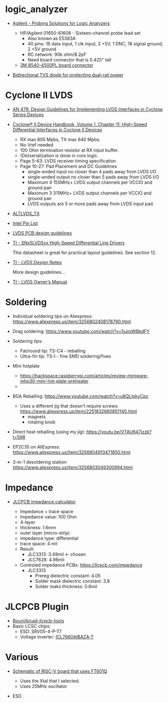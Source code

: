 # logic_analyzer


* [Agilent - Probing Solutions for Logic Analyzers](https://xdevs.com/doc/HP_Agilent_Keysight/agilentprobing.pdf)

    * HP/Agilent 01650-61608 - Sixteen-channel probe lead set
        * Also known as E5383A
        * 40 pins: 16 data input, 1 clk input, 2 +5V, 1 DNC, 18 signal ground, 2 +5V ground
        * RC network: 90k ohm/8.2pF
        * Need board connector that is 0.425" tall
    * [3M 8540-4500PL board connector](https://www.digikey.com/en/products/detail/3m/8540-4500PL/1306252)

* [Bidirectional TVS diode for protecting dual-rail power](https://electronics.stackexchange.com/questions/653141/bidirectional-tvs-diode-for-protecting-dual-rail-power)

# Cyclone II LVDS

* [AN 479: Design Guidelines for Implementing LVDS Interfaces in Cyclone Series Devices](https://www.google.com/url?sa=t&rct=j&q=&esrc=s&source=web&cd=&ved=2ahUKEwi85qzynZn9AhXWIkQIHaqIBsoQFnoECDIQAQ&url=https%3A%2F%2Fcdrdv2-public.intel.com%2F653866%2Fan479.pdf)

* [Cyclone® II Device Handbook, Volume 1, Chapter 11: High-Speed Differential Interfaces in Cyclone II Devices](https://www.intel.com/content/www/us/en/content-details/655206/cyclone-ii-device-handbook-volume-1-chapter-11-high-speed-differential-interfaces-in-cyclone-ii-devices.html)

    * RX max 805 Mpbs, TX max 640 Mpbs.
    * No Vref needed
    * 100 Ohm termination resistor at RX input buffer.
    * (De)serialization is done in core logic.
    * Page 5-63: LVDS receiver timing specification
    * Page 10-27: Pad Placement and DC Guidelines
        * single-ended input no closer than 4 pads away from LVDS I/O
        * single-ended output no closer than 5 pads away from LVDS I/O
        * Maximum 4 155MHz+ LVDS output channels per VCCIO and ground pair
        * Maximum 3 311MHz+ LVDS output channels per VCCIO and ground pair
        * LVDS outputs are 5 or more pads away from LVDS input pad


* [ALTLVDS_TX](https://www.intel.com/content/www/us/en/docs/programmable/683062/17-1/parameter-settings-22420.html)

* [Intel Pin List](https://www.intel.com/content/www/us/en/support/programmable/support-resources/devices/lit-dp.html)

* [LVDS PCB design guidelines](https://madpcb.com/glossary/lvds/)

* [TI - SNx5LVDSxx High-Speed Differential Line Drivers](https://www.ti.com/lit/ds/symlink/sn65lvds31.pdf)

    This datasheet is great for practical layout guidelines. See section 12.

* [TI - LVDS Design Notes](https://www.ti.com/lit/an/slla014a/slla014a.pdf)

    More design guidelines...

* [TI - LVDS Owner’s Manual](https://www.ti.com/lit/ug/snla187/snla187.pdf)


# Soldering

* Individual soldering tips on Aliexpress: https://www.aliexpress.us/item/3256802408178790.html
* Drag soldering: https://www.youtube.com/watch?v=5uiroWBkdFY 
* Soldering tips: 
    * Fat/round tip: TS-C4 - reballing
    * Ultra-fin tip: TS-I - fine SMD soldering/fixes
* Mini hotplate
    * https://hackspace.raspberrypi.com/articles/review-miniware-mhp30-mini-hot-plate-preheater
    * 
* BGA Reballing: https://www.youtube.com/watch?v=u8QLlpkyCpc
    * Uses a different jig that doesn't require screws: https://www.aliexpress.us/item/2251832660851140.html
        * magnets
        * rotating knob

* Direct heat reballing (using my jig): https://youtu.be/VTAU647jzzk?t=598
* EP2C35 on AliExpress: https://www.aliexpress.us/item/3256804913471850.html
* 3-in-1 desoldering station: https://www.aliexpress.us/item/3256803049300994.html

# Impedance

* [JLCPCB impedance calculator](https://cart.jlcpcb.com/impedanceCalculation)

    * Impedance + trace space
    * Impedance value: 100 Ohm
    * 4-layer
    * thickness: 1.6mm
    * outer layer (micro-strip)
    * impedance type: differential
    * trace space: 4 mil
    * Result: 
        * JLC3313: 3.49mil  <- chosen
        * JLC7628: 4.96mil
    * Controled impedance PCBs: https://jlcpcb.com/impedance
        * JLC3313
            * Prereg dielectric constant: 4.05
            * Solder mask dielectric constant: 3.8
            * Solder maks thickness: 0.8mil
    
# JLCPCB Plugin

* [Bouni/kicad-jlcpcb-tools](https://github.com/Bouni/kicad-jlcpcb-tools)
* Basic LCSC chips:
    * ESD: SRV05-4-P-T7
    * Voltage inverter: [ICL7660AIBAZA-T](https://www.lcsc.com/product-detail/DC-DC-Converters_RENESAS-ICL7660AIBAZA-T_C7881.html)


# Various

* [Schematic of RISC-V board that uses FT601Q](http://riskfive.com/RiskFive_devel_rev0_board_July_24_2018.pdf)

    * Uses the Xtal that I selected.
    * Uses 25MHz oscillator
    
* ESD


    
